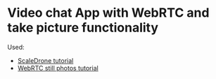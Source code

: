 <h1>Video chat App with WebRTC and take picture functionality</h1>

Used:
* [ScaleDrone tutorial](https://github.com/ScaleDrone/webrtc)
* [WebRTC still photos tutorial](https://github.com/mdn/samples-server/tree/master/s/webrtc-capturestill)
